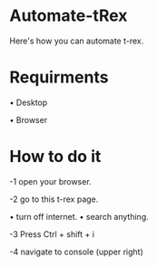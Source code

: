 # Automate-tRex

Here's how you can automate t-rex.

# Requirments

• Desktop

• Browser

# How to do it

-1 open your browser.

-2 go to this t-rex page.

• turn off internet.
• search anything.

-3 Press Ctrl + shift + i

-4 navigate to console (upper right)


